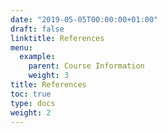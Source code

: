 ```yaml
---
date: "2019-05-05T00:00:00+01:00"
draft: false
linktitle: References
menu:
  example:
    parent: Course Information
    weight: 3
title: References
toc: true
type: docs
weight: 2
---
```


